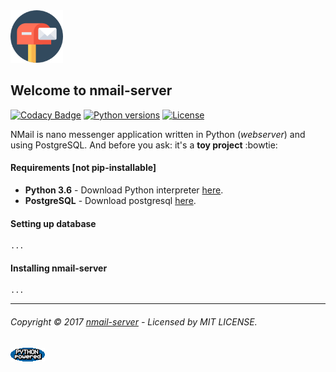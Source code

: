 <img src="https://github.com/allexlima/nMail/blob/master/icon.png?raw=true" width="84">

## Welcome to nmail-server

[![Codacy Badge](https://api.codacy.com/project/badge/Grade/410497409b0c4ae7bcfd2cdf461a74d5)](https://www.codacy.com/app/AllexLima/nmail-server?utm_source=github.com&utm_medium=referral&utm_content=allexlima/nmail-server&utm_campaign=badger)
[![Python versions](https://img.shields.io/badge/python-2.7%2C%203.2%2C%203.3%2C%203.4%2C%203.5%2C%203.6-blue.svg)]()
[![License](https://img.shields.io/badge/license-MIT-green.svg)]()

NMail is nano messenger application written in Python (_webserver_) and using PostgreSQL. And before you ask: it's a **toy project** :bowtie:

#### Requirements [not pip-installable]

-  **Python 3.6** - Download Python interpreter [here](https://www.python.org/).
-  **PostgreSQL** - Download postgresql [here](https://www.postgresql.org/).

#### Setting up database

    ...

#### Installing nmail-server

    ...

--- 
###### Copyright © 2017 [nmail-server](https://github.com/allexlima/nmail-server/) - Licensed by MIT LICENSE.

[![Python-powered](https://github.com/allexlima/nMail/blob/master/PythonPoweredAnimSmall.gif?raw=true)](https://www.python.org/) 